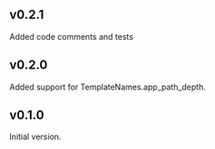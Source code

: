 v0.2.1
------

Added code comments and tests

v0.2.0
------

Added support for TemplateNames.app\_path\_depth.

v0.1.0
------

Initial version.